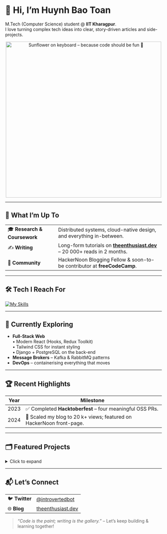 # 👋 Hi, I’m **Huynh Bao Toan**

M.Tech (Computer Science) student @ **IIT Kharagpur**.  
I love turning complex tech ideas into clear, story-driven articles and side-projects.

<p align="center">
  <img src="https://gratisography.com/wp-content/uploads/2024/03/gratisography-funflower-800x525.jpg" width="500" alt="Sunflower on keyboard – because code should be fun 🌻">
</p>

---

## 🚀 What I’m Up To

| | |
|---|---|
| 🎓 **Research & Coursework** | Distributed systems, cloud-native design, and everything in-between. |
| ✍️ **Writing** | Long-form tutorials on **[theenthusiast.dev](https://theenthusiast.dev)** – 20 000+ reads in 2 months. |
| 📰 **Community** | HackerNoon Blogging Fellow & soon-to-be contributor at **freeCodeCamp**. |

---

## 🛠 Tech I Reach For

[![My Skills](https://skillicons.dev/icons?i=js,ts,react,next,vue,tailwind,nodejs,express,python,django,java,docker,aws,mongodb,postgres,kafka,rabbitmq)](https://skillicons.dev)

---

## 🌱 Currently Exploring

- **Full-Stack Web**  
  • Modern React (Hooks, Redux Toolkit)  
  • Tailwind CSS for instant styling  
  • Django + PostgreSQL on the back-end  
- **Message Brokers** – Kafka & RabbitMQ patterns  
- **DevOps** – containerising everything that moves  

---

## 🏆 Recent Highlights

| Year | Milestone |
|------|-----------|
| 2023 | ✅ Completed **Hacktoberfest** – four meaningful OSS PRs. |
| 2024 | 🚀 Scaled my blog to 20 k+ views; featured on HackerNoon front-page. |

---

## 🗂 Featured Projects
<details>
  <summary>Click to expand</summary>

### 📌 **Job-Radar**  
Stack: Node.js · MongoDB · RabbitMQ  
* Notifies devs in real-time when new openings match their profile.  
* Surpassed first-month user target by **3×**.

<!-- Add more projects in the same pattern -->
</details>

---

## 📬 Let’s Connect

| | |
|---|---|
| 🐦 **Twitter** | [@introvertedbot](https://twitter.com/introvertedbot) |
| 🌐 **Blog** | [theenthusiast.dev](https://theenthusiast.dev) |

> *“Code is the paint; writing is the gallery.”* – Let’s keep building & learning together!

